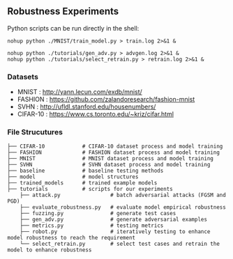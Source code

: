 ## Robustness Experiments 

Python scripts can be run directly in the shell:
```shell
nohup python ./MNIST/train_model.py > train.log 2>&1 &
```
```shell
nohup python ./tutorials/gen_adv.py > advgen.log 2>&1 &
nohup python ./tutorials/select_retrain.py > retrain.log 2>&1 &
```

### Datasets
- MNIST  : http://yann.lecun.com/exdb/mnist/
- FASHION  : https://github.com/zalandoresearch/fashion-mnist
- SVHN : http://ufldl.stanford.edu/housenumbers/
- CIFAR-10       : https://www.cs.toronto.edu/~kriz/cifar.html


### File Strucutures
```shell
├── CIFAR-10            # CIFAR-10 dataset process and model training 
├── FASHION             # FASHION dataset process and model training 
├── MNIST               # MNIST dataset process and model training 
├── SVHN                # SVHN dataset process and model training 
├── baseline            # baseline testing methods
├── model               # model structures 
├── trained_models      # trained example models 
├── tutorials           # scripts for our experiments   
    ├── attack.py                # batch adversarial attacks (FGSM and PGD)
    ├── evaluate_robustness.py   # evaluate model empirical robustness   
    ├── fuzzing.py               # generate test cases
    ├── gen_adv.py               # generate adversarial examples 
    ├── metrics.py               # testing metrics  
    ├── robot.py                 # iteratively testing to enhance model robustness to reach the requirement
    └── select_retrain.py        # select test cases and retrain the model to enhance robustness
```


